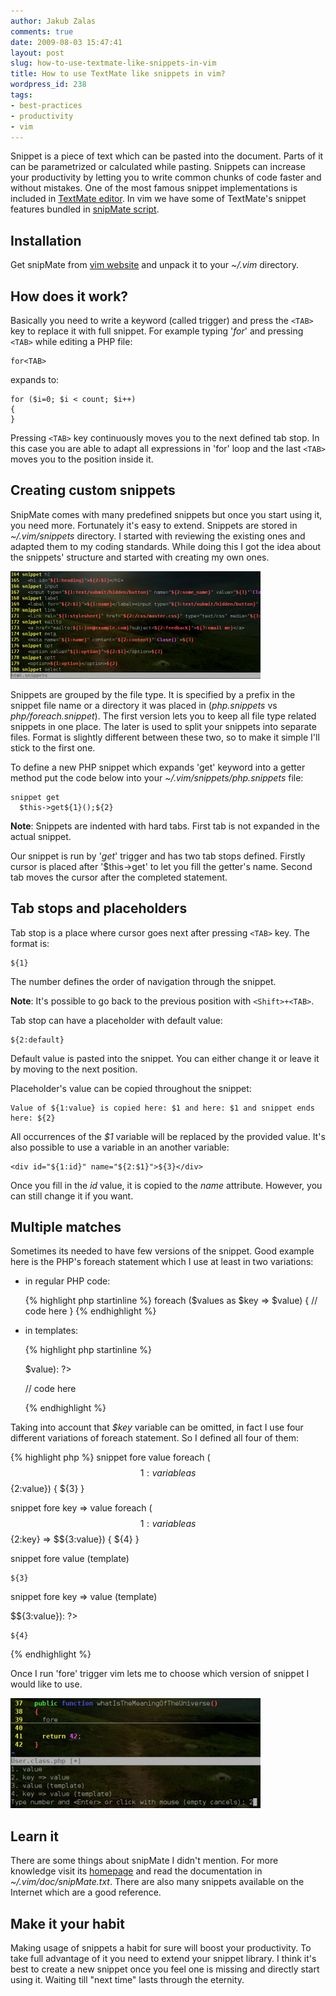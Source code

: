 ```yaml
---
author: Jakub Zalas
comments: true
date: 2009-08-03 15:47:41
layout: post
slug: how-to-use-textmate-like-snippets-in-vim
title: How to use TextMate like snippets in vim?
wordpress_id: 238
tags:
- best-practices
- productivity
- vim
---
```


Snippet is a piece of text which can be pasted into the document. Parts of it can be parametrized or calculated while pasting. Snippets can increase your productivity by letting you to write common chunks of code faster and without mistakes. One of the most famous snippet implementations is included in [TextMate editor](http://macromates.com/). In vim we have some of TextMate's snippet features bundled in [snipMate script](http://www.vim.org/scripts/script.php?script_id=2540).

<div class="text-center">
    <object width="425" height="344" data="http://www.youtube.com/v/gsMjQP4yxYw&amp;hl=pl&amp;fs=1&amp;" type="application/x-shockwave-flash">
        <param name="allowFullScreen" value="true" />
        <param name="allowscriptaccess" value="always" />
        <param name="src" value="http://www.youtube.com/v/gsMjQP4yxYw&amp;hl=pl&amp;fs=1&amp;" />
        <param name="allowfullscreen" value="true" />
    </object>
</div>


## Installation


Get snipMate from [vim website](http://www.vim.org/scripts/script.php?script_id=2540) and unpack it to your _~/.vim_ directory.


## How does it work?


Basically you need to write a keyword (called trigger) and press the `<TAB>` key to replace it with full snippet. For example typing '*for*' and pressing `<TAB>` while editing a PHP file:

    
    for<TAB>


expands to:

    
    for ($i=0; $i < count; $i++)
    {
    }


Pressing `<TAB>` key continuously moves you to the next defined tab stop. In this case you are able to adapt all expressions in 'for' loop and the last `<TAB>` moves you to the position inside it.


## Creating custom snippets


SnipMate comes with many predefined snippets but once you start using it, you need more. Fortunately it's easy to extend. Snippets are stored in _~/.vim/snippets_ directory. I started with reviewing the existing ones and adapted them to my coding standards. While doing this I got the idea about the snippets' structure and started with creating my own ones.

<div class="pull-right">
    <a href="/uploads/wp/2009/08/vim-html-snippets.png"><img src="/uploads/wp/2009/08/vim-html-snippets-400x172.png" title="vim html snippets" class="img-responsive" /></a>
</div>

Snippets are grouped by the file type. It is specified by a prefix in the snippet file name or a directory it was placed in (*php.snippets* vs *php/foreach.snippet*). The first version lets you to keep all file type related snippets in one place. The later is used to split your snippets into separate files. Format is slightly different between these two, so to make it simple I'll stick to the first one.

To define a new PHP snippet which expands 'get' keyword into a getter method put the code below into your _~/.vim/snippets/php.snippets_ file:

    
    snippet get
      $this->get${1}();${2}


**Note**: Snippets are indented with hard tabs. First tab is not expanded in the actual snippet.

Our snippet is run by '*get*' trigger and has two tab stops defined. Firstly cursor is placed after '$this->get' to let you fill the getter's name. Second tab moves the cursor after the completed statement.


## Tab stops and placeholders


Tab stop is a place where cursor goes next after pressing `<TAB>` key. The format is:

    
    ${1}


The number defines the order of navigation through the snippet.

**Note**: It's possible to go back to the previous position with `<Shift>+<TAB>`.

Tab stop can have a placeholder with default value:

    
    ${2:default}


Default value is pasted into the snippet. You can either change it or leave it by moving to the next position.

Placeholder's value can be copied throughout the snippet:

    
    Value of ${1:value} is copied here: $1 and here: $1 and snippet ends here: ${2}


All occurrences of  the _$1_ variable will be replaced by the provided value. It's also possible to use a variable in an another variable:

    
    <div id="${1:id}" name="${2:$1}">${3}</div>


Once you fill in the _id_ value, it is copied to the _name_ attribute. However, you can still change it if you want.


## Multiple matches


Sometimes its needed to have few versions of the snippet. Good example here is the PHP's foreach statement which I use at least in two variations:



	
* in regular PHP code:

  {% highlight php startinline %}
  foreach ($values as $key => $value)
  {
    // code here
  }
  {% endhighlight %}

* in templates:

  {% highlight php startinline %}
  <?php foreach ($values as $key => $value): ?>
    // code here
  <?php endforeach ?>
  {% endhighlight %}





Taking into account that _$key_ variable can be omitted, in fact I use four different variations of foreach statement. So I defined all four of them:

    
{% highlight php %}
snippet fore value
  foreach ($${1:variable} as $${2:value})
  {
    ${3}
  }

snippet fore key => value
  foreach ($${1:variable} as $${2:key} => $${3:value})
  {
    ${4}
  }

snippet fore value (template)
  <?php foreach ($${1:variable} as $${2:value}): ?>
    ${3}
  <?php endforeach ?>

snippet fore key => value (template)
  <?php foreach ($${1:variable} as $${2:key} => $${3:value}): ?>
    ${4}
  <?php endforeach ?>
{% endhighlight %}


Once I run 'fore' trigger vim lets me to choose which version of snippet I would like to use.

<div class="text-center">
    <a href="/uploads/wp/2009/08/vim-multisnippet.png"><img src="/uploads/wp/2009/08/vim-multisnippet-400x176.png" title="vim multi choice snippet" class="img-responsive" /></a>
</div>






## Learn it


There are some things about snipMate I didn't mention. For more knowledge visit its [homepage](http://www.vim.org/scripts/script.php?script_id=2540) and read the documentation in _~/.vim/doc/snipMate.txt_. There are also many snippets available on the Internet which are a good reference.


## Make it your habit


Making usage of snippets a habit for sure will boost your productivity. To take full advantage of it you need to extend your snippet library. I think it's best to create a new snippet once you feel one is missing and directly start using it. Waiting till "next time" lasts through the eternity.
